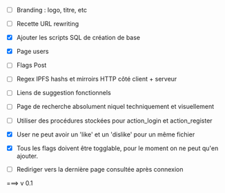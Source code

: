 * [ ] Branding : logo, titre, etc
* [ ] Recette URL rewriting
* [x] Ajouter les scripts SQL de création de base
* [x] Page users
* [ ] Flags Post
* [ ] Regex IPFS hashs et mirroirs HTTP côté client + serveur
* [ ] Liens de suggestion fonctionnels
* [ ] Page de recherche absolument niquel techniquement et visuellement
* [ ] Utiliser des procédures stockées pour action_login et action_register
* [x] User ne peut avoir un 'like' et un 'dislike' pour un même fichier
* [x] Tous les flags doivent être togglable, pour le moment on ne peut qu'en ajouter.
* [ ] Rediriger vers la dernière page consultée après connexion


===> v 0.1